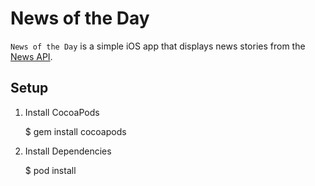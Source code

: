 # News of the Day

`News of the Day` is a simple iOS app that displays news stories from the [News API](https://newsapi.org).

## Setup

1. Install CocoaPods

    $ gem install cocoapods

2. Install Dependencies

      $ pod install